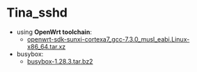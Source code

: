 # Tina_sshd
- using __OpenWrt toolchain__:
  - [openwrt-sdk-sunxi-cortexa7_gcc-7.3.0_musl_eabi.Linux-x86_64.tar.xz](https://downloads.lede-project.org/snapshots/targets/sunxi/cortexa7/openwrt-sdk-sunxi-cortexa7_gcc-7.3.0_musl_eabi.Linux-x86_64.tar.xz)
- busybox:
  - [busybox-1.28.3.tar.bz2](https://busybox.net/downloads/busybox-1.28.3.tar.bz2)
